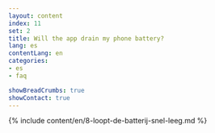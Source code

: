 ```yaml
---
layout: content
index: 11
set: 2
title: Will the app drain my phone battery?
lang: es
contentLang: en
categories:
- es
- faq

showBreadCrumbs: true
showContact: true
---
```

{% include content/en/8-loopt-de-batterij-snel-leeg.md %}
